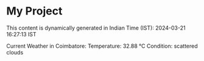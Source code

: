 # My Project

This content is dynamically generated in Indian Time (IST): 2024-03-21 16:27:13 IST


Current Weather in Coimbatore:
Temperature: 32.88 °C
Condition: scattered clouds
